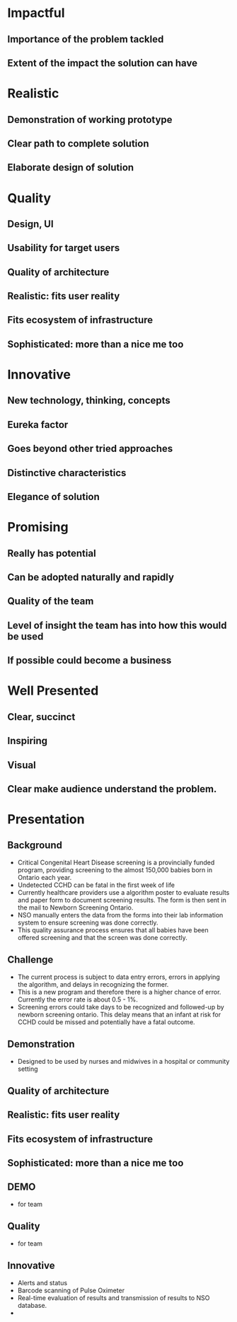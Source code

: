 # Impactful
## Importance of the problem tackled
## Extent of the impact the solution can have

# Realistic
## Demonstration of working prototype
## Clear path to complete solution
## Elaborate design of solution

# Quality
## Design, UI
## Usability for target users
## Quality of architecture
## Realistic: fits user reality
## Fits ecosystem of infrastructure
## Sophisticated: more than a nice me too

# Innovative
## New technology, thinking, concepts
## Eureka factor
## Goes beyond other tried approaches
## Distinctive characteristics
## Elegance of solution

# Promising
## Really has potential
## Can be adopted naturally and rapidly
## Quality of the team
## Level of insight the team has into how this would be used
## If possible could become a business

# Well Presented
## Clear, succinct
## Inspiring
## Visual
## Clear make audience understand the problem.


# Presentation
## Background
- Critical Congenital Heart Disease screening is a provincially funded
  program, providing screening to the almost 150,000 babies born in
  Ontario each year.
- Undetected CCHD can be fatal in the first week of life
- Currently healthcare providers use a algorithm poster to evaluate
  results and paper form to document screening results. The form is
  then sent in the mail to Newborn Screening Ontario.
- NSO manually enters the data from the forms into their lab
  information system to ensure screening was done correctly.
- This quality assurance process ensures that all babies have been
  offered screening and that the screen was done correctly.

## Challenge
- The current process is subject to data entry errors, errors in
  applying the algorithm, and delays in recognizing the former.
- This is a new program and therefore there is a higher chance of
  error. Currently the error rate is about 0.5 - 1%.
- Screening errors could take days to be recognized and followed-up by
  newborn screening ontario. This delay means that an infant at risk
  for CCHD could be missed and potentially have a fatal outcome.







## Demonstration
- Designed to be used by nurses and midwives in a hospital or community setting



## Quality of architecture
## Realistic: fits user reality
## Fits ecosystem of infrastructure
## Sophisticated: more than a nice me too
## DEMO
- for team
## Quality
- for team

## Innovative
- Alerts and status
- Barcode scanning of Pulse Oximeter
- Real-time evaluation of results and transmission of results to NSO database.
-
